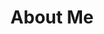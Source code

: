 ---
title: About Me
intro: Full Stack Web Developer with a passion for building secure and scalable web applications
location: Potsdam, Germany
description: Hi, I'm Leon, a Full Stack Web Developer from Potsdam (Germany). I specialized in building fast and secure web applications and solving problems using modern technologies. I'm also passionate about Cybersecurity, IoT, and home automation solutions.
--- 